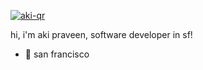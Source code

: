 [![aki-qr](https://github.com/AkiPraveen/AkiPraveen/assets/10789158/4ac685d7-076e-48eb-83e7-697a0798cf82)](https://akilesh.xyz)

hi, i'm aki praveen, software developer in sf!

- 📍 san francisco
